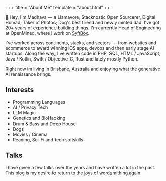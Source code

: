 +++
title = "About Me"
template = "about.html"
+++

👋 Hey, I'm Madhava — a Llamavore, Stacknostic Open Sourcerer, Digital Homad; Taker of Photos; Dog's best friend and newly minted dad.
I've got 20+ years of experience building things. I'm currently Head of Engineering at OpenMined, where I work on [SyftBox](https://syftbox.net/).

I've worked across continents, stacks, and sectors — from websites and ecommerce to award winning iOS apps, devops and then early stage AI startups. Along the way, I've written code in PHP, SQL, HTML / JavaScript, Java / Kotlin, Swift / Objective-C, Rust and lately mostly Python.

Right now im living in Brisbane, Australia and enjoying what the generative AI renaissance brings.

## Interests

- Programming Languages
- AI / Privacy Tech
- LLM Magic
- Genetics and BioHacking
- Drum & Bass and Deep House
- Dogs
- Movies / Cinema
- Reading, Sci-Fi and tech softskills

## Talks
I have given a few talks over the years and have written a lot in the past.
This blog is my desire to return to the joys of wordsmithing again.
